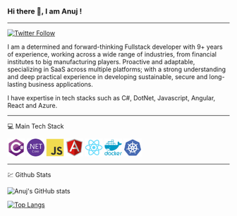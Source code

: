                                                                                                                                         
### Hi there 👋, I am Anuj !

---

[<img alt="Twitter Follow" src="https://img.shields.io/twitter/follow/agrajanujy?style=social">](https://twitter.com/agrajanujy)

I am a determined and forward-thinking Fullstack developer with 9+ years of experience, working across a wide range of industries, from financial institutes to big manufacturing players. Proactive and adaptable, specializing in SaaS across multiple platforms; with a strong understanding and deep practical experience in developing sustainable, secure and long-lasting business applications. 

I have expertise in tech stacks such as C#, DotNet, Javascript, Angular, React and Azure.

---
💻 Main Tech Stack

<img src="https://github.com/devicons/devicon/blob/master/icons/csharp/csharp-original.svg" alt="csharp logo" width="40" height="40" /> <img src="https://github.com/devicons/devicon/blob/master/icons/dotnetcore/dotnetcore-original.svg" alt="dotnet logo" width="40" height="40" /> <img src="https://github.com/devicons/devicon/blob/master/icons/javascript/javascript-original.svg" alt="JavaScript logo" width="40" height="40" /> <img src="https://github.com/devicons/devicon/blob/master/icons/angularjs/angularjs-original.svg" alt="angular logo" width="40" height="40" /> <img src="https://github.com/devicons/devicon/blob/master/icons/react/react-original.svg" alt="React logo" width="40" height="40" /> <img src="https://github.com/devicons/devicon/blob/master/icons/docker/docker-plain-wordmark.svg" alt="csharp logo" width="40" height="40" /> <img src="https://github.com/devicons/devicon/blob/master/icons/kubernetes/kubernetes-plain.svg" alt="k8s logo" width="40" height="40" />

---
💹 Github Stats

![Anuj's GitHub stats](https://github-readme-stats.vercel.app/api?username=anujcgi013&show_icons=true&theme=radical)

[![Top Langs](https://github-readme-stats.vercel.app/api/top-langs/?username=anujcgi013&theme=radical)](https://github.com/anuraghazra/github-readme-stats)

<!--
**anujcgi013/anujcgi013** is a ✨ _special_ ✨ repository because its `README.md` (this file) appears on your GitHub profile.

Here are some ideas to get you started:

- 🔭 I’m currently working on ...
- 🌱 I’m currently learning ...
- 👯 I’m looking to collaborate on ...
- 🤔 I’m looking for help with ...
- 💬 Ask me about ...
- 📫 How to reach me: ...
- 😄 Pronouns: ...
- ⚡ Fun fact: ...
-->
